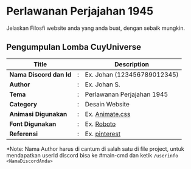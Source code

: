 # Perlawanan Perjajahan 1945

Jelaskan Filosfi website anda yang anda buat, dengan sebaik mungkin.

## Pengumpulan Lomba CuyUniverse 

| Title        |   | Description                    |   
|--------------|---|--------------------------------|
| **Nama Discord dan Id** | : | Ex. Johan (123456789012345)     |
| **Author**       | : | Ex. Johan S. |
| **Tema**       | : | Perlawanan Perjajahan 1945 |
| **Category**    | : | Desain Website                 |
| **Animasi Digunakan** | : | Ex. [Animate.css](https://animate.style/) |
| **Font Digunakan** | : | Ex. [Roboto](https://fonts.google.com/specimen/Roboto) |
| **Referensi** | : | Ex. [pinterest](https://id.pinterest.com/pin/43628690133133372/?mt=login) |

*Note: Nama Author harus di cantum di salah satu di file project, untuk mendapatkan userId discord bisa ke #main-cmd dan ketik `/userinfo <NamaDiscordAnda>`